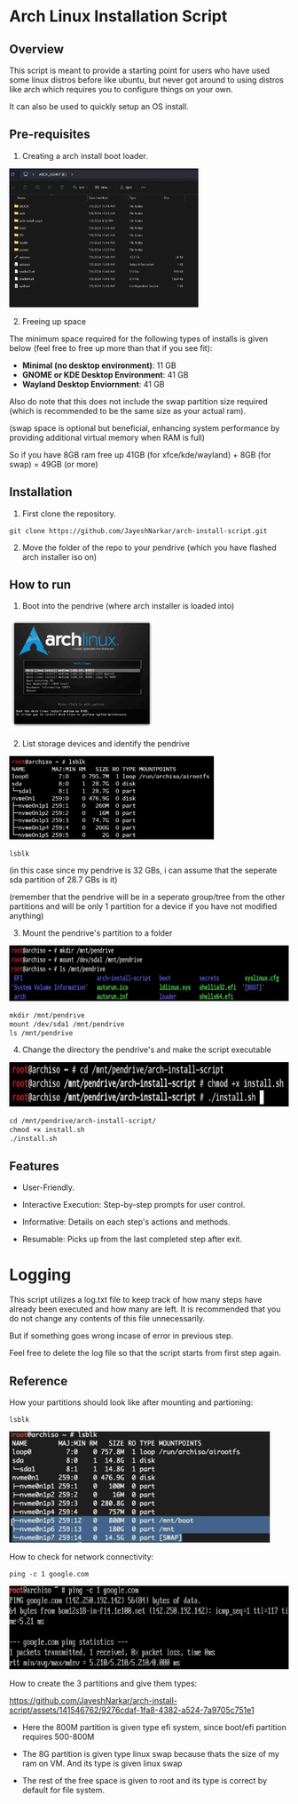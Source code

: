 # Arch Linux Installation Script

## Overview

This script is meant to provide a starting point for users who have used some linux distros before like ubuntu, but never got around to using distros like arch which requires you to configure things on your own.

It can also be used to quickly setup an OS install.

## Pre-requisites

1. Creating a arch install boot loader.

<img src="images/image-1.png" alt="image_showing_arch_loader" height="250">

2. Freeing up space

The minimum space required for the following types of installs is given below (feel free to free up more than that if you see fit):

- **Minimal (no desktop environment)**: 11 GB
- **GNOME or KDE Desktop Environment**: 41 GB
- **Wayland Desktop Enviornment**: 41 GB

Also do note that this does not include the swap partition size required (which is recommended to be the same size as your actual ram).

(swap space is optional but beneficial, enhancing system performance by providing additional virtual memory when RAM is full)

So if you have 8GB ram free up 41GB (for xfce/kde/wayland) + 8GB (for swap) = 49GB (or more)

## Installation

1. First clone the repository.

```
git clone https://github.com/JayeshNarkar/arch-install-script.git
```

2. Move the folder of the repo to your pendrive (which you have flashed arch installer iso on)

## How to run

1. Boot into the pendrive (where arch installer is loaded into)

<img src="images/image.png" alt="image_showing_arch_loader" height="200">

2. List storage devices and identify the pendrive

<img src="images/lsblk_result.jpg" alt="image_showing_arch_loader" height="150">

```
lsblk
```

(in this case since my pendrive is 32 GBs, i can assume that the seperate sda partition of 28.7 GBs is it)

(remember that the pendrive will be in a seperate group/tree from the other partitions and will be only 1 partition for a device if you have not modified anything)

3. Mount the pendrive's partition to a folder

<img src="images/mounting_pendrive.jpg" alt="image_showing_arch_loader" height="100">

```
mkdir /mnt/pendrive
mount /dev/sda1 /mnt/pendrive
ls /mnt/pendrive
```

4. Change the directory the pendrive's and make the script executable

<img src="images/making_executable.jpg" alt="image_showing_arch_loader" height="80">

```
cd /mnt/pendrive/arch-install-script/
chmod +x install.sh
./install.sh
```

## Features

- User-Friendly.

- Interactive Execution: Step-by-step prompts for user control.

- Informative: Details on each step's actions and methods.

- Resumable: Picks up from the last completed step after exit.

# Logging

This script utilizes a log.txt file to keep track of how many steps have already been executed and how many are left. It is recommended that you do not change any contents of this file unnecessarily.

But if something goes wrong incase of error in previous step.

Feel free to delete the log file so that the script starts from first step again.

## Reference

How your partitions should look like after mounting and partioning:

```
lsblk
```

<img src="images/lsblk_after.png" alt="image_showing_arch_loader" height="200">

How to check for network connectivity:

```
ping -c 1 google.com
```

<img src="images/ping_result.png" alt="image_showing_arch_loader" height="150">

How to create the 3 partitions and give them types:

https://github.com/JayeshNarkar/arch-install-script/assets/141546762/9276cdaf-1fa8-4382-a524-7a9705c751e1

- Here the 800M partition is given type efi system, since boot/efi partition requires 500-800M

- The 8G partition is given type linux swap because thats the size of my ram on VM. And its type is given linux swap

- The rest of the free space is given to root and its type is correct by default for file system.
